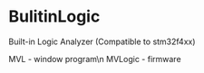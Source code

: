 # BulitinLogic
Built-in Logic Analyzer (Compatible to stm32f4xx)

MVL - window program\n
MVLogic - firmware
